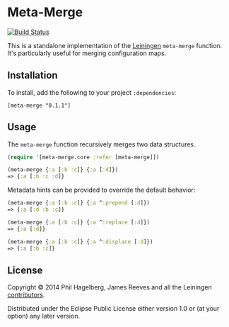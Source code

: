 # Meta-Merge

[![Build Status](https://travis-ci.org/weavejester/meta-merge.svg?branch=master)](https://travis-ci.org/weavejester/meta-merge)

This is a standalone implementation of the [Leiningen][] `meta-merge`
function. It's particularly useful for merging configuration maps.

[Leiningen]: https://github.com/technomancy/leiningen

## Installation

To install, add the following to your project `:dependencies`:

    [meta-merge "0.1.1"]

## Usage

The `meta-merge` function recursively merges two data structures.

```clojure
(require '[meta-merge.core :refer [meta-merge]])

(meta-merge {:a [:b :c]} {:a [:d]})
=> {:a [:b :c :d]}
```

Metadata hints can be provided to override the default behavior:

```clojure
(meta-merge {:a [:b :c]} {:a ^:prepend [:d]})
=> {:a [:d :b :c]}

(meta-merge {:a [:b :c]} {:a ^:replace [:d]})
=> {:a [:d]}

(meta-merge {:a [:b :c]} {:a ^:displace [:d]})
=> {:a [:b :c]}
```

## License

Copyright © 2014 Phil Hagelberg, James Reeves and all the Leiningen
[contributors][].

Distributed under the Eclipse Public License either version 1.0 or (at
your option) any later version.

[contributors]: https://github.com/technomancy/leiningen/graphs/contributors
